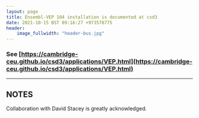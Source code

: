 ```yaml
---
layout: page
title: Ensembl-VEP 104 installation is documented at csd3
date: 2021-10-15 BST 09:16:27 +973578775
header:
    image_fullwidth: "header-bus.jpg"
---
```


### See [https://cambridge-ceu.github.io/csd3/applications/VEP.html](https://cambridge-ceu.github.io/csd3/applications/VEP.html)

<!--more-->

---

## NOTES

Collaboration with David Stacey is greatly acknowledged.
